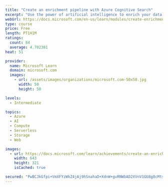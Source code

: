 ```yaml
---
title: "Create an enrichment pipeline with Azure Cognitive Search"
excerpt: "Use the power of artificial intelligence to enrich your data and find new insights."
webUrl: https://docs.microsoft.com/en-us/learn/modules/create-enrichment-pipeline-azure-cognitive-search/
type: course
price: Free
length: PT1H1M
ratings:
  count: 84
  average: 4.702381
heat: 51

provider:
  name: Microsoft Learn
  domain: microsoft.com
  images:
    - url: /assets/images/organizations/microsoft.com-50x50.jpg
      width: 50
      height: 50

levels:
  - Intermediate

topics:
  - Azure
  - AI
  - Compute
  - Serverless
  - Storage
  - Web

images:
  - url: https://docs.microsoft.com/learn/achievements/create-an-enrichment-pipeline-social.png
    width: 643
    height: 321
    isCached: true

secured: "PwBCJkGfpi+VmXFYzWkZ4jAj9hSnahaD+XdnW+gvRNWbAD2XVnV1GU8g8cMts3YvgTvSx8Ruy7M3WlATpyV4koZsr8bo79HeVzdimgQi0sFG1BWPJH+nYWG4eRfHDVQxOPxiu+ayNaJHFUilK2x4N6lSHLYM3En2b0L+pMklaXT5e411rkC5vbIuMdpgV5nTf3FprB/ohQ0G4XHyTRKg3VyRNLNuFk96M52ujcOJWQoDVRk5PYz/rs8cRmpNLk/mQ+50Gm4vXQYixHtsuYCuogE36E2RaEaL5Bia3Ci1XsyHRh5mkjjLExEieoezzUIc0fdYk2X+lRro3IoDGm2Ov/frTyd1IWs2EGM4RthlizU+JP4Qq3pDpZasGEul0xKSMmQ4XCmN3x32H8bJXCKR2eitDm0E3YFTnbns23vPMpc=;iOSGQOKdYgaGtcdSDxHl1g=="
---
```


